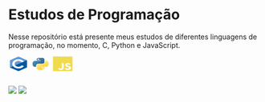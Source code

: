 # Estudos de Programação
Nesse repositório está presente meus estudos de diferentes linguagens de programação, no momento, C, Python e JavaScript.

<div>
    <img align="center" height="30" width="40" src="https://raw.githubusercontent.com/devicons/devicon/master/icons/c/c-original.svg">
    <img align="center" height="30" width="40" src="https://raw.githubusercontent.com/devicons/devicon/master/icons/python/python-original.svg">
    <img align="center" height="30" width="40" src="https://raw.githubusercontent.com/devicons/devicon/master/icons/javascript/javascript-plain.svg">
</div>

##

<div>
    <a href="https://instagram.com/useredder" target="_blank"><img src="https://img.shields.io/badge/-Instagram-%23E4405F?style=for-the-badge&logo=instagram&logoColor=white" target="_blank"></a>
    <a href = "mailto:henriquebrumvelozo@gmail.com" target="_blank"><img src="https://img.shields.io/badge/-Gmail-%23333?style=for-the-badge&logo=gmail&logoColor=white" target="_blank"></a>
</div>
